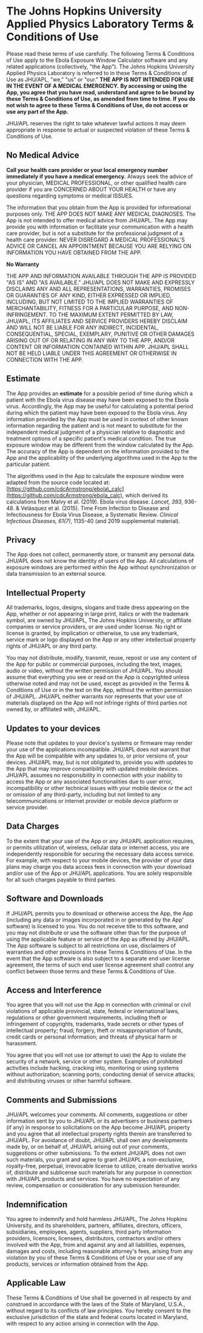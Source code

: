 # The Johns Hopkins University Applied Physics Laboratory Terms & Conditions of Use

Please read these terms of use carefully. The following Terms & Conditions of Use apply to the Ebola Exposure Window Calculator software and any related applications (collectively, "the App"). The Johns Hopkins University Applied Physics Laboratory is referred to in these Terms & Conditions of Use as JHU/APL, "we," "us" or "our." **THE APP IS NOT INTENDED FOR USE IN THE EVENT OF A MEDICAL EMERGENCY.**  **By accessing or using the App, you agree that you have read, understand and agree to be bound by these Terms & Conditions of Use, as amended from time to time. If you do not wish to agree to these Terms & Conditions of Use, do not access or use any part of the App.**

JHU/APL reserves the right to take whatever lawful actions it may deem appropriate in response to actual or suspected violation of these Terms & Conditions of Use.

## **No Medical Advice**

**Call your health care provider or your local emergency number immediately if you have a medical emergency.** Always seek the advice of your physician, MEDICAL PROFESSIONAL, or other qualified health care provider if you are CONCERNED ABOUT YOUR HEALTH or have any questions regarding symptoms or medical ISSUES.

The information that you obtain from the App is provided for informational purposes only.  THE APP DOES NOT MAKE ANY MEDICAL DIAGNOSES. The App is not intended to offer medical advice from JHU/APL. The App may provide you with information or facilitate your communication with a health care provider, but is not a substitute for the professional judgment of a health care provider.  NEVER DISREGARD A MEDICAL PROFESSIONAL'S ADVICE OR CANCEL AN APPOINTMENT BECAUSE YOU ARE RELYING ON INFORMATION YOU HAVE OBTAINED FROM THE APP.

**No Warranty**

THE APP AND INFORMATION AVAILABLE THROUGH THE APP IS PROVIDED "AS IS" AND "AS AVAILABLE." JHU/APL DOES NOT MAKE AND EXPRESSLY DISCLAIMS ANY AND ALL REPRESENTATIONS, WARRANTIES, PROMISES OR GUARANTIES OF ANY KIND, EITHER EXPRESSED OR IMPLIED, INCLUDING, BUT NOT LIMITED TO THE IMPLIED WARRANTIES OF MERCHANTABILITY, FITNESS FOR A PARTICULAR PURPOSE, AND NON-INFRINGEMENT. TO THE MAXIMUM EXTENT PERMITTED BY LAW, JHU/APL, ITS AFFILIATES AND SERVICE PROVIDERS HEREBY DISCLAIM AND WILL NOT BE LIABLE FOR ANY INDIRECT, INCIDENTAL, CONSEQUENTIAL, SPECIAL, EXEMPLARY, PUNITIVE OR OTHER DAMAGES ARISING OUT OF OR RELATING IN ANY WAY TO THE APP, AND/OR CONTENT OR INFORMATION CONTAINED WITHIN APP.  JHU/APL SHALL NOT BE HELD LIABLE UNDER THIS AGREEMENT OR OTHERWISE IN CONNECTION WITH THE APP.

## **Estimate**

The App provides an **estimate** for a possible period of time during which a patient with the Ebola virus disease may have been exposed to the Ebola virus.  Accordingly, the App may be useful for calculating a potential period during which the patient may have been exposed to the Ebola virus.  Any information provided by the App must be used in context of other known information regarding the patient and is not meant to substitute for the independent medical judgment of a physician relative to diagnostic and treatment options of a specific patient's medical condition.  The true exposure window may be different from the window calculated by the App.  The accuracy of the App is dependent on the information provided to the App and the applicability of the underlying algorithms used in the App to the particular patient.

The algorithms used in the App to calculate the exposure window were adapted from the source code located at: [https://github.com/cdcArmstrong/ebola\_calc](https://github.com/cdcArmstrong/ebola_calc), which derived its calculations from Malvy et al. (2019). Ebola virus disease. _Lancet, 393_, 936-48. & Velásquez et al. (2015). Time From Infection to Disease and Infectiousness for Ebola Virus Disease, a Systematic Review. _Clinical Infectious Diseases, 61(7)_, 1135-40 (and 2019 supplemental material).

## **Privacy**

The App does not collect, permanently store, or transmit any personal data.  JHU/APL does not know the identity of users of the App.  All calculations of exposure windows are performed within the App without synchronization or data transmission to an external source.

## **Intellectual Property**

All trademarks, logos, designs, slogans and trade dress appearing on the App, whether or not appearing in large print, italics or with the trademark symbol, are owned by JHU/APL, The Johns Hopkins University, or affiliate companies or service providers, or are used under license. No right or license is granted, by implication or otherwise, to use any trademark, service mark or logo displayed on the App or any other intellectual property rights of JHU/APL or any third party.

You may not distribute, modify, transmit, reuse, repost or use any content of the App for public or commercial purposes, including the text, images, audio or video, without the written permission of JHU/APL. You should assume that everything you see or read on the App is copyrighted unless otherwise noted and may not be used, except as provided in the Terms & Conditions of Use or in the text on the App, without the written permission of JHU/APL. JHU/APL neither warrants nor represents that your use of materials displayed on the App will not infringe rights of third parties not owned by, or affiliated with, JHU/APL.

## **Updates to your devices**

Please note that updates to your device's systems or firmware may render your use of the applications incompatible. JHU/APL does not warrant that the App will be compatible with any updates to, or prior versions of, your devices. JHU/APL may, but is not obligated to, provide you with updates to the App that may improve compatibility with updated mobile devices.  JHU/APL assumes no responsibility in connection with your inability to access the App or any associated functionalities due to user error, incompatibility or other technical issues with your mobile device or the act or omission of any third-party, including but not limited to any telecommunications or internet provider or mobile device platform or service provider.

## **Data Charges**

To the extent that your use of the App or any JHU/APL application requires, or permits utilization of, wireless, cellular data or internet access, you are independently responsible for securing the necessary data access service. For example, with respect to your mobile devices, the provider of your data plans may charge you data access fees in connection with your download and/or use of the App or JHU/APL applications. You are solely responsible for all such charges payable to third parties.

## **Software and Downloads**

If JHU/APL permits you to download or otherwise access the App, the App (including any data or images incorporated in or generated by the App' software) is licensed to you. You do not receive title to this software, and you may not distribute or use the software other than for the purpose of using the applicable feature or service of the App as offered by JHU/APL. The App software is subject to all restrictions on use, disclaimers of warranties and other provisions in these Terms & Conditions of Use. In the event that the App software is also subject to a separate end user license agreement, the terms of such end user license agreement shall control any conflict between those terms and these Terms & Conditions of Use.

## **Access and Interference**

You agree that you will not use the App in connection with criminal or civil violations of applicable provincial, state, federal or international laws, regulations or other government requirements, including theft or infringement of copyrights, trademarks, trade secrets or other types of intellectual property; fraud; forgery, theft or misappropriation of funds, credit cards or personal information; and threats of physical harm or harassment.

You agree that you will not use (or attempt to use) the App to violate the security of a network, service or other system. Examples of prohibited activities include hacking, cracking into, monitoring or using systems without authorization; scanning ports; conducting denial of service attacks; and distributing viruses or other harmful software.

## **Comments and Submissions**

JHU/APL welcomes your comments. All comments, suggestions or other information sent by you to JHU/APL or its advertisers or business partners (if any) in response to solicitations on the App become JHU/APL property and you agree that all intellectual property rights therein are transferred to JHU/APL. For avoidance of doubt, JHU/APL shall own any developments made by, or on behalf of, JHU/APL arising out of your comments, suggestions or other submissions. To the extent JHU/APL does not own such materials, you grant and agree to grant JHU/APL a non-exclusive, royalty-free, perpetual, irrevocable license to utilize, create derivative works of, distribute and sublicense such materials for any purpose in connection with JHU/APL products and services. You have no expectation of any review, compensation or consideration for any submission hereunder.

## **Indemnification**

You agree to indemnify and hold harmless JHU/APL, The Johns Hopkins University, and its shareholders, partners, affiliates, directors, officers, subsidiaries, employees, agents, suppliers, third party information providers, licensors, licensees, distributors, contractors and/or others involved with the App, from and against any and all liabilities, expenses, damages and costs, including reasonable attorney's fees, arising from any violation by you of these Terms & Conditions of Use or your use of any products, services or information obtained from the App.

## **Applicable Law**

These Terms & Conditions of Use shall be governed in all respects by and construed in accordance with the laws of the State of Maryland, U.S.A., without regard to its conflicts of law principles. You hereby consent to the exclusive jurisdiction of the state and federal courts located in Maryland, with respect to any action arising in connection with the App.

